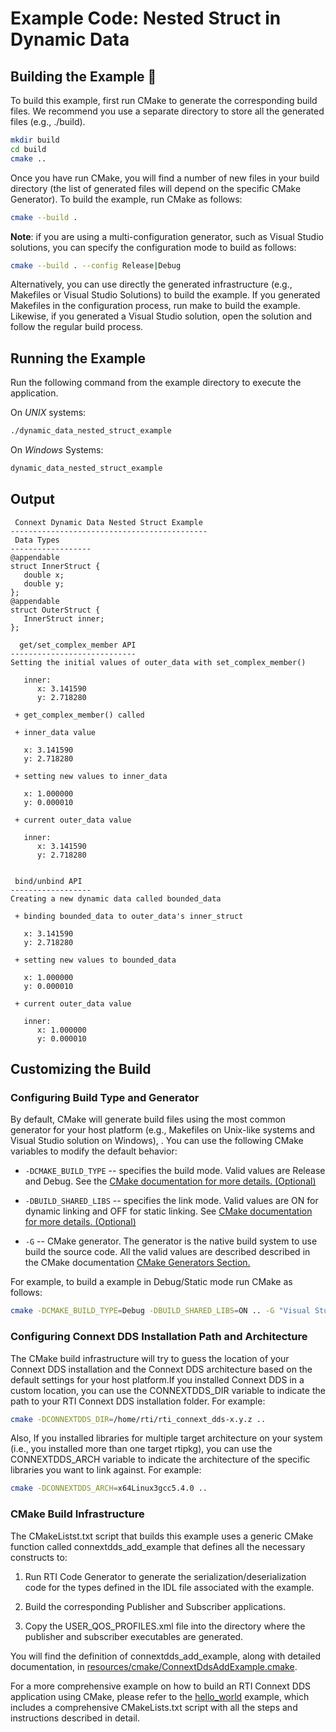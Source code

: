 # Example Code: Nested Struct in Dynamic Data

## Building the Example :wrench:

To build this example, first run CMake to generate the corresponding build
files. We recommend you use a separate directory to store all the generated
files (e.g., ./build).

```sh
mkdir build
cd build
cmake ..
```

Once you have run CMake, you will find a number of new files in your build
directory (the list of generated files will depend on the specific CMake
Generator). To build the example, run CMake as follows:

```sh
cmake --build .
```

**Note**: if you are using a multi-configuration generator, such as Visual
Studio solutions, you can specify the configuration mode to build as follows:

```sh
cmake --build . --config Release|Debug
```

Alternatively, you can use directly the generated infrastructure (e.g.,
Makefiles or Visual Studio Solutions) to build the example. If you generated
Makefiles in the configuration process, run make to build the example. Likewise,
if you generated a Visual Studio solution, open the solution and follow the
regular build process.

## Running the Example

Run the following command from the example directory to execute the application.

On *UNIX* systems:

```sh
./dynamic_data_nested_struct_example
```

On *Windows* Systems:

```sh
dynamic_data_nested_struct_example
```

## Output

```plaintext
 Connext Dynamic Data Nested Struct Example
--------------------------------------------
 Data Types
------------------
@appendable
struct InnerStruct {
   double x;
   double y;
};
@appendable
struct OuterStruct {
   InnerStruct inner;
};

  get/set_complex_member API
----------------------------
Setting the initial values of outer_data with set_complex_member()

   inner:
      x: 3.141590
      y: 2.718280

 + get_complex_member() called

 + inner_data value

   x: 3.141590
   y: 2.718280

 + setting new values to inner_data

   x: 1.000000
   y: 0.000010

 + current outer_data value

   inner:
      x: 3.141590
      y: 2.718280


 bind/unbind API
------------------
Creating a new dynamic data called bounded_data

 + binding bounded_data to outer_data's inner_struct

   x: 3.141590
   y: 2.718280

 + setting new values to bounded_data

   x: 1.000000
   y: 0.000010

 + current outer_data value

   inner:
      x: 1.000000
      y: 0.000010
```

## Customizing the Build

### Configuring Build Type and Generator

By default, CMake will generate build files using the most common generator for
your host platform (e.g., Makefiles on Unix-like systems and Visual Studio
solution on Windows), \. You can use the following CMake variables to modify the
default behavior:

-   `-DCMAKE_BUILD_TYPE` -- specifies the build mode. Valid values are Release
    and Debug. See the [CMake documentation for more details.
    (Optional)](https://cmake.org/cmake/help/latest/variable/CMAKE_BUILD_TYPE.html)

-   `-DBUILD_SHARED_LIBS` -- specifies the link mode. Valid values are ON for
    dynamic linking and OFF for static linking. See [CMake documentation for
    more details.
    (Optional)](https://cmake.org/cmake/help/latest/variable/BUILD_SHARED_LIBS.html)

-   `-G` -- CMake generator. The generator is the native build system to use
    build the source code. All the valid values are described described in the
    CMake documentation [CMake Generators
    Section.](https://cmake.org/cmake/help/latest/manual/cmake-generators.7.html)

For example, to build a example in Debug/Static mode run CMake as follows:

```sh
cmake -DCMAKE_BUILD_TYPE=Debug -DBUILD_SHARED_LIBS=ON .. -G "Visual Studio 15 2017" -A x64
```

### Configuring Connext DDS Installation Path and Architecture

The CMake build infrastructure will try to guess the location of your Connext
DDS installation and the Connext DDS architecture based on the default settings
for your host platform.If you installed Connext DDS in a custom location, you
can use the CONNEXTDDS_DIR variable to indicate the path to your RTI Connext DDS
installation folder. For example:

```sh
cmake -DCONNEXTDDS_DIR=/home/rti/rti_connext_dds-x.y.z ..
```

Also, If you installed libraries for multiple target architecture on your system
(i.e., you installed more than one target rtipkg), you can use the
CONNEXTDDS_ARCH variable to indicate the architecture of the specific libraries
you want to link against. For example:

```sh
cmake -DCONNEXTDDS_ARCH=x64Linux3gcc5.4.0 ..
```

### CMake Build Infrastructure

The CMakeListst.txt script that builds this example uses a generic CMake
function called connextdds_add_example that defines all the necessary constructs
to:

1.  Run RTI Code Generator to generate the serialization/deserialization code
    for the types defined in the IDL file associated with the example.

2.  Build the corresponding Publisher and Subscriber applications.

3.  Copy the USER_QOS_PROFILES.xml file into the directory where the publisher
    and subscriber executables are generated.

You will find the definition of connextdds_add_example, along with detailed
documentation, in
[resources/cmake/ConnextDdsAddExample.cmake](../../../../resources/cmake/ConnextDdsAddExample.cmake).

For a more comprehensive example on how to build an RTI Connext DDS application
using CMake, please refer to the
[hello_world](../../../connext_dds/build_systems/cmake/) example, which includes
a comprehensive CMakeLists.txt script with all the steps and instructions
described in detail.
